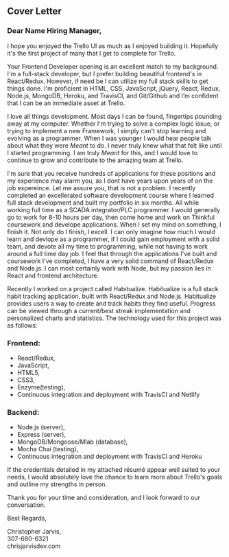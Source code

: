## Cover Letter

### Dear Name Hiring Manager,

I hope you enjoyed the Trello UI as much as I enjoyed building it. Hopefully it's the first project of many that I get to complete for Trello.

Your Frontend Developer opening is an excellent match to my background. I'm a full-stack developer, but I prefer building beautiful frontend's in React/Redux. However, if need be I can utilize my full stack skills to get things done. I'm proficient in HTML, CSS, JavaScript, jQuery, React, Redux, Node.js, MongoDB, Heroku, and TravisCI, and Git/Github and I’m confident that I can be an immediate asset at Trello.

I love all things development. Most days I can be found, fingertips pounding away at my computer. Whether I'm trying to solve a complex logic issue, or trying to implement a new Framework, I simply can't stop learning and evolving as a programmer. When I was younger I would hear people talk about what they were <em>Meant</em> to do. I never truly knew what that felt like until I started programming. I am truly <em>Meant</em> for this, and I would love to continue to grow and contribute to the amazing team at Trello. 

I'm sure that you receive hundreds of applications for these positions and my experience may alarm you, as I dont have years upon years of on the job expereince. Let me assure you, that is not a problem. I recently completed an excellerated software development course where I learned full stack development and built my portfolio in six months. All while working full time as a SCADA integrator/PLC programmer. I would generally go to work for 8-10 hours per day, then come home and work on Thinkful coursework and develope applications. When I set my mind on something, I finish it. Not only do I finish, I excell. I can only imagine how much I would learn and devlope as a programmer, if I could gain employment with a solid team, and devote all my time to programming, while not having to work around a full time day job. I feel that through the applications I've built and coursework I've completed, I have a very solid command of React/Redux and Node.js. I can most certainly work with Node, but my passion lies in React and frontend architecture.

Recently I worked on a project called Habitualize. Habitualize is a full stack habit tracking application, built with React/Redux and Node.js. Habitualize provides users a way to create and track habits they find useful. Progress can be viewed through a current/best streak implementation and personalized charts and statistics. The technology used for this project was as follows:

### Frontend:
 - React/Redux,
 - JavaScript,
 - HTML5,
 - CSS3,
 - Enzyme(testing),
 - Continuous integration and deployment with TravisCI and Netlify

### Backend:
 - Node.js (server),
 - Express (server),
 - MongoDB/Mongoose/Mlab (database),
 - Mocha Chai (testing),
 - Continuous integration and deployment with TravisCI and Heroku

If the credentials detailed in my attached résumé appear well suited to your needs, I would absolutely love the chance to learn more about Trello's goals and outline my strengths in person.

Thank you for your time and consideration, and I look forward to our conversation.

Best Regards,

Christopher Jarvis,<br>
307-680-6321<br>
chrisjarvisdev.com


